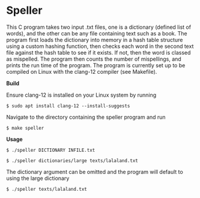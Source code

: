 # Speller
This C program takes two input .txt files, one is a dictionary (defined list of words), and the other can be any file containing text such as  a book. The program first loads the dictionary into memory in a hash table structure using a custom hashing function, then checks each word in the second text file against the hash table to see if it exists. If not, then the word is classed as mispelled. The program then counts the number of mispellings, and prints the run time of the program. The program is currently set up to be compiled on Linux with the clang-12 compiler (see Makefile).

**Build**

Ensure clang-12 is installed on your Linux system by running
```shell
$ sudo apt install clang-12 --install-suggests
```
Navigate to the directory containing the speller program and run
```shell
$ make speller
```
**Usage**
```shell
$ ./speller DICTIONARY INFILE.txt
```
```shell
$ ./speller dictionaries/large texts/lalaland.txt
```
The dictionary argument can be omitted and the program will default to using the large dictionary
```shell
$ ./speller texts/lalaland.txt
```

